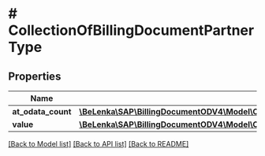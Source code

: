 # # CollectionOfBillingDocumentPartnerType

## Properties

Name | Type | Description | Notes
------------ | ------------- | ------------- | -------------
**at_odata_count** | [**\BeLenka\SAP\BillingDocumentODV4\Model\Count**](Count.md) |  | [optional]
**value** | [**\BeLenka\SAP\BillingDocumentODV4\Model\ComSapGatewaySrvdA2xApiBillingdocumentV0001BillingDocumentPartnerType[]**](ComSapGatewaySrvdA2xApiBillingdocumentV0001BillingDocumentPartnerType.md) |  | [optional]

[[Back to Model list]](../../README.md#models) [[Back to API list]](../../README.md#endpoints) [[Back to README]](../../README.md)
